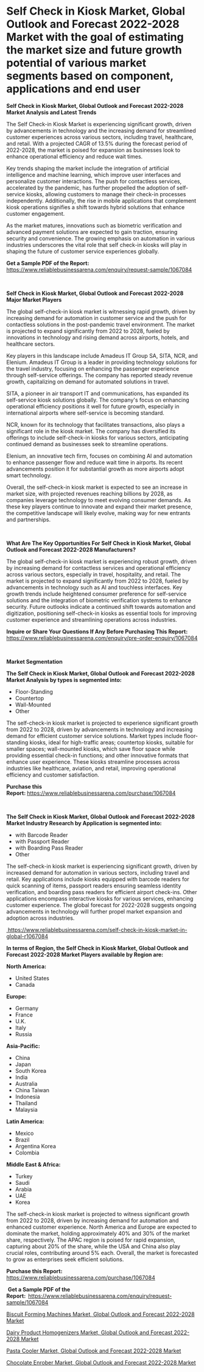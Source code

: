 <p><h1>Self Check in Kiosk Market, Global Outlook and Forecast 2022-2028 Market with the goal of estimating the market size and future growth potential of various market segments based on component, applications and end user</h1></p><p><strong>Self Check in Kiosk Market, Global Outlook and Forecast 2022-2028 Market Analysis and Latest Trends</strong></p>
<p><p>The Self Check-in Kiosk Market is experiencing significant growth, driven by advancements in technology and the increasing demand for streamlined customer experiences across various sectors, including travel, healthcare, and retail. With a projected CAGR of 13.5% during the forecast period of 2022-2028, the market is poised for expansion as businesses look to enhance operational efficiency and reduce wait times.</p><p>Key trends shaping the market include the integration of artificial intelligence and machine learning, which improve user interfaces and personalize customer interactions. The push for contactless services, accelerated by the pandemic, has further propelled the adoption of self-service kiosks, allowing customers to manage their check-in processes independently. Additionally, the rise in mobile applications that complement kiosk operations signifies a shift towards hybrid solutions that enhance customer engagement.</p><p>As the market matures, innovations such as biometric verification and advanced payment solutions are expected to gain traction, ensuring security and convenience. The growing emphasis on automation in various industries underscores the vital role that self check-in kiosks will play in shaping the future of customer service experiences globally.</p></p>
<p><strong>Get a Sample PDF of the Report:&nbsp;</strong> <a href="https://www.reliablebusinessarena.com/enquiry/request-sample/1067084?utm_campaign=2177&utm_medium=2&utm_source=Github&utm_content=ia&utm_term=21032025&utm_id=self-check-in-kiosk-market-global-outlook-and-forecast-2022-2028">https://www.reliablebusinessarena.com/enquiry/request-sample/1067084</a></p>
<p>&nbsp;</p>
<p><strong>Self Check in Kiosk Market, Global Outlook and Forecast 2022-2028 Major Market Players</strong></p>
<p><p>The global self-check-in kiosk market is witnessing rapid growth, driven by increasing demand for automation in customer service and the push for contactless solutions in the post-pandemic travel environment. The market is projected to expand significantly from 2022 to 2028, fueled by innovations in technology and rising demand across airports, hotels, and healthcare sectors.</p><p>Key players in this landscape include Amadeus IT Group SA, SITA, NCR, and Elenium. Amadeus IT Group is a leader in providing technology solutions for the travel industry, focusing on enhancing the passenger experience through self-service offerings. The company has reported steady revenue growth, capitalizing on demand for automated solutions in travel.</p><p>SITA, a pioneer in air transport IT and communications, has expanded its self-service kiosk solutions globally. The company's focus on enhancing operational efficiency positions it well for future growth, especially in international airports where self-service is becoming standard.</p><p>NCR, known for its technology that facilitates transactions, also plays a significant role in the kiosk market. The company has diversified its offerings to include self-check-in kiosks for various sectors, anticipating continued demand as businesses seek to streamline operations.</p><p>Elenium, an innovative tech firm, focuses on combining AI and automation to enhance passenger flow and reduce wait time in airports. Its recent advancements position it for substantial growth as more airports adopt smart technology.</p><p>Overall, the self-check-in kiosk market is expected to see an increase in market size, with projected revenues reaching billions by 2028, as companies leverage technology to meet evolving consumer demands. As these key players continue to innovate and expand their market presence, the competitive landscape will likely evolve, making way for new entrants and partnerships.</p></p>
<p>&nbsp;</p>
<p><strong>What Are The Key Opportunities For Self Check in Kiosk Market, Global Outlook and Forecast 2022-2028 Manufacturers?</strong></p>
<p><p>The global self-check-in kiosk market is experiencing robust growth, driven by increasing demand for contactless services and operational efficiency across various sectors, especially in travel, hospitality, and retail. The market is projected to expand significantly from 2022 to 2028, fueled by advancements in technology such as AI and touchless interfaces. Key growth trends include heightened consumer preference for self-service solutions and the integration of biometric verification systems to enhance security. Future outlooks indicate a continued shift towards automation and digitization, positioning self-check-in kiosks as essential tools for improving customer experience and streamlining operations across industries.</p></p>
<p><strong>Inquire or Share Your Questions If Any Before Purchasing This Report:</strong> <a href="https://www.reliablebusinessarena.com/enquiry/pre-order-enquiry/1067084?utm_campaign=2177&utm_medium=2&utm_source=Github&utm_content=ia&utm_term=21032025&utm_id=self-check-in-kiosk-market-global-outlook-and-forecast-2022-2028">https://www.reliablebusinessarena.com/enquiry/pre-order-enquiry/1067084</a></p>
<p>&nbsp;</p>
<p><strong>Market Segmentation</strong></p>
<p><strong>The Self Check in Kiosk Market, Global Outlook and Forecast 2022-2028 Market Analysis by types is segmented into:</strong></p>
<p><ul><li>Floor-Standing</li><li>Countertop</li><li>Wall-Mounted</li><li>Other</li></ul></p>
<p><p>The self-check-in kiosk market is projected to experience significant growth from 2022 to 2028, driven by advancements in technology and increasing demand for efficient customer service solutions. Market types include floor-standing kiosks, ideal for high-traffic areas; countertop kiosks, suitable for smaller spaces; wall-mounted kiosks, which save floor space while providing essential check-in functions; and other innovative formats that enhance user experience. These kiosks streamline processes across industries like healthcare, aviation, and retail, improving operational efficiency and customer satisfaction.</p></p>
<p><strong>Purchase this Report:&nbsp;</strong><a href="https://www.reliablebusinessarena.com/purchase/1067084?utm_campaign=2177&utm_medium=2&utm_source=Github&utm_content=ia&utm_term=21032025&utm_id=self-check-in-kiosk-market-global-outlook-and-forecast-2022-2028">https://www.reliablebusinessarena.com/purchase/1067084</a></p>
<p>&nbsp;</p>
<p><strong>The Self Check in Kiosk Market, Global Outlook and Forecast 2022-2028 Market Industry Research by Application is segmented into:</strong></p>
<p><ul><li>with Barcode Reader</li><li>with Passport Reader</li><li>with Boarding Pass Reader</li><li>Other</li></ul></p>
<p><p>The self-check-in kiosk market is experiencing significant growth, driven by increased demand for automation in various sectors, including travel and retail. Key applications include kiosks equipped with barcode readers for quick scanning of items, passport readers ensuring seamless identity verification, and boarding pass readers for efficient airport check-ins. Other applications encompass interactive kiosks for various services, enhancing customer experience. The global forecast for 2022-2028 suggests ongoing advancements in technology will further propel market expansion and adoption across industries.</p></p>
<p><a href="https://www.reliablebusinessarena.com/self-check-in-kiosk-market-in-global-r1067084?utm_campaign=2177&utm_medium=2&utm_source=Github&utm_content=ia&utm_term=21032025&utm_id=self-check-in-kiosk-market-global-outlook-and-forecast-2022-2028">&nbsp;https://www.reliablebusinessarena.com/self-check-in-kiosk-market-in-global-r1067084</a></p>
<p><strong>In terms of Region, the Self Check in Kiosk Market, Global Outlook and Forecast 2022-2028 Market Players available by Region are:</strong></p>
<p>
    <p> <strong> North America: </strong>
        <ul>
            <li>United States</li>
            <li>Canada</li>
        </ul>
        </p> 
    <p> <strong> Europe: </strong>
        <ul>
            <li>Germany</li>
            <li>France</li>
            <li>U.K.</li>
            <li>Italy</li>
            <li>Russia</li>
        </ul>
        </p> 
    <p> <strong> Asia-Pacific: </strong>
        <ul>
            <li>China</li>
            <li>Japan</li>
            <li>South Korea</li>
            <li>India</li>
            <li>Australia</li>
            <li>China Taiwan</li>
            <li>Indonesia</li>
            <li>Thailand</li>
            <li>Malaysia</li>
        </ul>
        </p> 
    <p> <strong> Latin America: </strong>
        <ul>
            <li>Mexico</li>
            <li>Brazil</li>
            <li>Argentina Korea</li>
            <li>Colombia</li>
        </ul>
        </p> 
    <p> <strong> Middle East & Africa: </strong>
        <ul>
            <li>Turkey</li>
            <li>Saudi</li>
            <li>Arabia</li>
            <li>UAE</li>
            <li>Korea</li>
        </ul>
    </p>
    </p>
<p><p>The self-check-in kiosk market is projected to witness significant growth from 2022 to 2028, driven by increasing demand for automation and enhanced customer experience. North America and Europe are expected to dominate the market, holding approximately 40% and 30% of the market share, respectively. The APAC region is poised for rapid expansion, capturing about 20% of the share, while the USA and China also play crucial roles, contributing around 5% each. Overall, the market is forecasted to grow as enterprises seek efficient solutions.</p></p>
<p><strong>Purchase this Report: </strong><a href="https://www.reliablebusinessarena.com/purchase/1067084?utm_campaign=2177&utm_medium=2&utm_source=Github&utm_content=ia&utm_term=21032025&utm_id=self-check-in-kiosk-market-global-outlook-and-forecast-2022-2028">https://www.reliablebusinessarena.com/purchase/1067084</a></p>
<p>&nbsp;<strong>Get a Sample PDF of the Report:&nbsp;&nbsp;</strong><a href="https://www.reliablebusinessarena.com/enquiry/request-sample/1067084?utm_campaign=2177&utm_medium=2&utm_source=Github&utm_content=ia&utm_term=21032025&utm_id=self-check-in-kiosk-market-global-outlook-and-forecast-2022-2028">https://www.reliablebusinessarena.com/enquiry/request-sample/1067084</a></p>
<p><strong></strong></p>
<p><p><a href="https://github.com/fabrehugessf/Market-Research-Report-List-1/blob/main/biscuit-forming-machines-market-global-outlook-and-forecast-2022-2028-market.md?utm_campaign=2177&utm_medium=2&utm_source=Github&utm_content=ia&utm_term=21032025&utm_id=self-check-in-kiosk-market-global-outlook-and-forecast-2022-2028">Biscuit Forming Machines Market, Global Outlook and Forecast 2022-2028 Market</a></p><p><a href="https://github.com/wiltsdeenyuw/Market-Research-Report-List-1/blob/main/dairy-product-homogenizers-market-global-outlook-and-forecast-2022-2028-market.md?utm_campaign=2177&utm_medium=2&utm_source=Github&utm_content=ia&utm_term=21032025&utm_id=self-check-in-kiosk-market-global-outlook-and-forecast-2022-2028">Dairy Product Homogenizers Market, Global Outlook and Forecast 2022-2028 Market</a></p><p><a href="https://github.com/orlinvisonju/Market-Research-Report-List-1/blob/main/pasta-cooler-market-global-outlook-and-forecast-2022-2028-market.md?utm_campaign=2177&utm_medium=2&utm_source=Github&utm_content=ia&utm_term=21032025&utm_id=self-check-in-kiosk-market-global-outlook-and-forecast-2022-2028">Pasta Cooler Market, Global Outlook and Forecast 2022-2028 Market</a></p><p><a href="https://github.com/bozzoquishmd/Market-Research-Report-List-1/blob/main/chocolate-enrober-market-global-outlook-and-forecast-2022-2028-market.md?utm_campaign=2177&utm_medium=2&utm_source=Github&utm_content=ia&utm_term=21032025&utm_id=self-check-in-kiosk-market-global-outlook-and-forecast-2022-2028">Chocolate Enrober Market, Global Outlook and Forecast 2022-2028 Market</a></p></p>